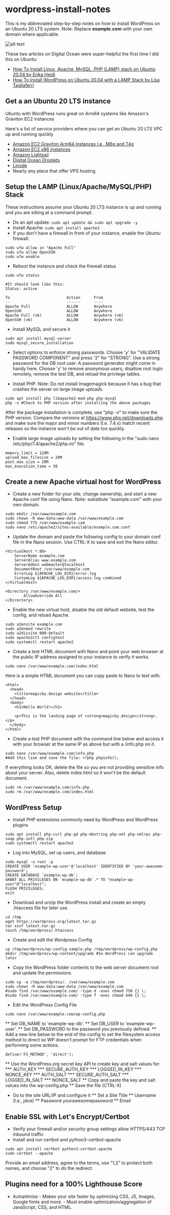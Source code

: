 # wordpress-install-notes
This is my abbreviated step-by-step notes on how to install WordPress on an Ubuntu 20 LTS system.  Note: Replace **example.com** with your own domain where applicable.

![alt text](https://upload.wikimedia.org/wikipedia/commons/2/20/WordPress_logo.svg)

These two articles on Digital Ocean were super-helpful the first time I did this on Ubuntu:
* [How To Install Linux, Apache, MySQL, PHP (LAMP) stack on Ubuntu 20.04 by Erika Heidi](https://www.digitalocean.com/community/tutorials/how-to-install-linux-apache-mysql-php-lamp-stack-on-ubuntu-20-04)
* [How To Install WordPress on Ubuntu 20.04 with a LAMP Stack by Lisa Tagliaferri](https://www.digitalocean.com/community/tutorials/how-to-install-wordpress-on-ubuntu-20-04-with-a-lamp-stack)

## Get a an Ubuntu 20 LTS instance

Ubuntu with WordPress runs great on Arm64 systems like Amazon's Graviton EC2 instances

Here's a list of service providers where you can get an Ubuntu 20 LTS VPC up and running quickly
* [Amazon EC2 Graviton Arm64 instances I.e., M6g and T4g](https://aws.amazon.com/ec2/graviton/)
* [Amazon EC2 x86 instances](https://aws.amazon.com/ec2)
* [Amazon Lightsail](https://aws.amazon.com/lightsail/)
* [Digital Ocean Droplets](https://www.digitalocean.com/products/droplets/)
* [Linode](https://www.linode.com/)
* Nearly any place that offer VPS hosting

## Setup the LAMP (Linux/Apache/MySQL/PHP) Stack
These instructions assume your Ubuntu 20 LTS instance is up and running and you are sitting at a command prompt.

* Do an apt update: `sudo apt update && sudo apt upgrade -y`
* Install Apache: `sudo apt install apache2`
* If you don't have a firewall in front of your instance, enable the Ubuntu firewall:
```
sudo ufw allow in "Apache Full"
sudo ufw allow OpenSSH
sudo ufw enable
```
* Reboot the instance and check the firewall status
```
sudo ufw status

#It should look like this:
Status: active

To                         Action      From
--                         ------      ----
Apache Full                ALLOW       Anywhere                  
OpenSSH                    ALLOW       Anywhere                  
Apache Full (v6)           ALLOW       Anywhere (v6)             
OpenSSH (v6)               ALLOW       Anywhere (v6)
```
* Install MySQL and secure it
```
sudo apt install mysql-server
sudo mysql_secure_installation
```
* Select options to enforce strong passwords.  Choose 'y' for "VALIDATE PASSWORD COMPONENT" and press '2" for "STRONG".  Use a strong password for the DB root user.  A password generator might come in handy here.  Choose 'y' to remove anonymous users, disallow root login remotely, remove the test DB, and  reload the privilege tables.

* Install PHP.  Note: Do not install Imagemagick because it has a bug that crashes the server on large image uploads.
```
sudo apt install php libapache2-mod-php php-mysql
php -v #Check to PHP version after installing the above packages
```
After the package installation is complete, use "php -v" to make sure the PHP version.  Compare the versions at https://www.php.net/downloads.php and make sure the major and minor numbers (I.e. 7.4.x) match recent releases so the instance won't be out of date too quickly.
* Enable large image uploads by setting the following in the "sudo nano /etc/php/7.4/apache2/php.ini" file.
```
memory_limit = 128M
upload_max_filesize = 20M
post_max_size = 20M
max_execution_time = 30
```
## Create a new Apache virtual host for WordPress
* Create a new folder for your site, change ownership, and start a new Apache conf file using Nano.  Note: substitute "example.com" with your own domain.
```
sudo mkdir /var/www/example.com
sudo chown -R www-data:www-data /var/www/example.com
sudo chmod 775 /var/www/example.com
sudo nano /etc/apache2/sites-available/example.com.conf
```
* Update the domain and paste the following config to your domain conf file in the Nano session.  Use CTRL-X to save and exit the Nano editor.
```
<VirtualHost *:80>
    ServerName example.com
    ServerAlias www.example.com
    ServerAdmin webmaster@localhost
    DocumentRoot /var/www/example.com
    ErrorLog ${APACHE_LOG_DIR}/error.log
    CustomLog ${APACHE_LOG_DIR}/access.log combined
</VirtualHost>

<Directory /var/www/example.com/>
		AllowOverride All
</Directory>
```
* Enable the new virtual host, disable the old default website, test the config, and reload Apache.
```
sudo a2ensite example.com
sudo a2enmod rewrite
sudo a2dissite 000-default
sudo apache2ctl configtest
sudo systemctl restart apache2
```
* Create a test HTML document with Nano and point your web browser at the public IP address assigned to your instance to verify it works.
```
sudo nano /var/www/example.com/index.html
```
Here is a simple HTML document you can copy paste to Nano to test with.
```
<html>
  <head>
    <title>magicby.design website</title>
  </head>
  <body>
    <h1>Hello World!</h1>

    <p>This is the landing page of <strong>magicby.design</strong>.</p>
  </body>
</html>
```
* Create a test PHP document with the command line below and access it with your browser at the same IP as above but with a /info.php on it.
```
sudo nano /var/www/example.com/info.php
#Add this line and save the file: <?php phpinfo();
```
If everything looks OK, delete the file so you are not providing sensitive info about your server.  Also, delete index.html so it won't be the default document.
```
sudo rm /var/www/example.com/info.php
sudo rm /var/www/example.com/index.html
```
## WordPress Setup
* Install PHP extensions commonly need by WordPress and WordPress plugins
```
sudo apt install php-curl php-gd php-mbstring php-xml php-xmlrpc php-soap php-intl php-zip
sudo systemctl restart apache2
```
* Log into MySQL, set up users, and database.
```
sudo mysql -u root -p
CREATE USER 'example-wp-user'@'localhost' IDENTIFIED BY 'your-awesome-password';
CREATE DATABASE `example-wp-db`;
GRANT ALL PRIVILEGES ON `example-wp-db`.* TO "example-wp-user"@"localhost";
FLUSH PRIVILEGES;
exit
```
* Download and unzip the WordPress install and create an empty .htaccess file for later use.
```
cd /tmp
wget https://wordpress.org/latest.tar.gz
tar xzvf latest.tar.gz
touch /tmp/wordpress/.htaccess
```
* Create and edit the Wordpress Config
```
cp /tmp/wordpress/wp-config-sample.php /tmp/wordpress/wp-config.php
mkdir /tmp/wordpress/wp-content/upgrade #So WordPress can upgrade later
```
* Copy the WordPress folder contents to the web server document root and update the permissions
```
sudo cp -a /tmp/wordpress/. /var/www/example.com
sudo chown -R www-data:www-data /var/www/example.com
#sudo find /var/www/example.com/ -type d -exec chmod 750 {} \;
#sudo find /var/www/example.com/ -type f -exec chmod 640 {} \;
```
* Edit the WordPress Config File
```
sudo nano /var/www/example.com/wp-config.php
```
** Set DB_NAME to 'example-wp-db'.
** Set DB_USER to 'example-wp-user'.
** Set DB_PASSWORD to the password you previously defined.
** Add a new line below to the end of the config to set the filesystem access method to direct so WP doesn't prompt for FTP credentials when performing some actions.
```
define('FS_METHOD', 'direct');
```
** Use the WordPress.org secret key API to create key and salt values for:
*** AUTH_KEY
*** SECURE_AUTH_KEY
*** LOGGED_IN_KEY
*** NONCE_KEY
*** AUTH_SALT
*** SECURE_AUTH_SALT
*** LOGGED_IN_SALT
*** NONCE_SALT
** Copy and paste the key and salt values into the wp-config.php
** Save the file (CTRL-X)
* Go to the site URL/IP and configure it
** Set a Site Title
** Username (I.e., jdoe)
** Password yourawesomepassword
** Email
## Enable SSL with Let's Encrypt/Certbot
* Verify your firewall and/or security group settings allow HTTPS/443 TCP inbound traffic
* Install and run certbot and python3-certbot-apache
```
sudo apt install certbot python3-certbot-apache
sudo certbot --apache
```
Provide an email address, agree to the terms, use "1,2" to protect both names, and choose "2" to do the redirect.
## Plugins need for a 100% Lighthouse Score
* Autoptimize - Makes your site faster by optimizing CSS, JS, Images, Google fonts and more. - Must enable optimization/aggregation of JavaScript, CSS, and HTML.
